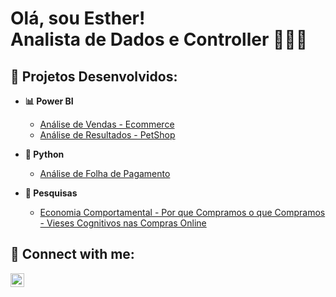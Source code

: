 <h1>Olá, sou Esther! <br/><a >Analista de Dados</a> e <a >Controller</a> 👩🏽‍💻
<h2>📌 Projetos Desenvolvidos:</h2>

- <b>📊 Power BI</b>
  - [Análise de Vendas - Ecommerce](https://github.com/esthercristina/Powerbi_Ecommerce)
  - [Análise de Resultados - PetShop](https://github.com/esthercristina/PowerBI_PetShop)
    
- <b>🐍 Python</b>
  - [Análise de Folha de Pagamento](https://github.com/esthercristina/Powerbi_Ecommerce)
 
- <b>🔎 Pesquisas</b>
  - [Economia Comportamental - Por que Compramos o que Compramos - Vieses Cognitivos nas Compras Online](https://github.com/esthercristina/Pesquisa_EconomiaComportamental)
  

<h2> 🤳 Connect with me:</h2>


[<img align="left" alt="esthertogashi | LinkedIn" width="22px" src="https://cdn.jsdelivr.net/npm/simple-icons@v3/icons/linkedin.svg" />][linkedin]


[linkedin]: https://linkedin.com/in/esthercsantana


